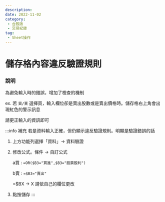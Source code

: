 ```yaml
---
description:
date: 2022-11-02
category:
 - 台股版
 - 交易紀錄
tag:
 - Sheet操作
---
```


# 儲存格內容違反驗證規則

  
### 說明

  為避免輸入時的錯誤，增加了檢查的機制

  ex. 若 `買/賣` 選擇買，輸入欄位卻是賣出股數或是賣出價格時。儲存格右上角會出現紅色的警示訊息

  請更正輸入的資訊即可

  :::info 補充
  若是資料輸入正確，但仍顯示違反驗證規則。明顯是驗證錯誤的話

  1. 上方功能列選擇「資料」→ 資料驗證
  2. 修改公式。條件 → 自訂公式

     a買 : `=OR($B3="買進",$B3="股票股利")`

     b賣 : `=$B3="賣出"`

     =$BX → X 請依自己的欄位更改

  3. 點按儲存
  :::
